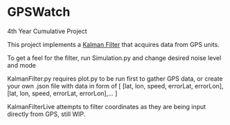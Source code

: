 # GPSWatch
4th Year Cumulative Project

This project implements a [Kalman Filter](https://en.wikipedia.org/wiki/Kalman_filter) that acquires data from GPS units. 

To get a feel for the filter, run Simulation.py and change desired noise level and mode

KalmanFilter.py requires plot.py to be run first to gather GPS data, or create your own .json file with data in form of 
[ [lat, lon, speed, errorLat, errorLon], [lat, lon, speed, errorLat, errorLon],... ]

KalmanFilterLive attempts to filter coordinates as they are being input directly from GPS, still WIP.
